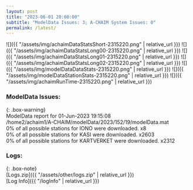 ```yaml
---
layout: post
title: "2023-06-01 20:00:00"
subtitle: "ModelData Issues: 3; A-CHAIM System Issues: 0"
permalink: /latest/
---
```


![]({{ "/assets/img/achaimDataStatsShort-2315220.png" | relative_url }})
![]({{ "/assets/img/achaimDataStatsLong00-2315220.png" | relative_url }})
![]({{ "/assets/img/achaimDataStatsLong01-2315220.png" | relative_url }})
![]({{ "/assets/img/achaimDataStatsLong02-2315220.png" | relative_url }})
![]({{ "/assets/img/modelDataDataStats-2315220.png" | relative_url }})
![]({{ "/assets/img/modelDataStationStats-2315220.png" | relative_url }})
![]({{ "/assets/img/achaimRunTime-2315220.png" | relative_url }})


### ModelData Issues:  
  
{: .box-warning}  
 ModelData report for 01-Jun-2023 19:15:08   
 /home2/achaim1/A-CHAIM/modelData/2023/152/19/modelData.mat   
 0% of all possible stations for IONO were downloaded. x8   
 0% of all possible stations for KASI were downloaded. x2603   
 0% of all possible stations for KARTVERKET were downloaded. x2312   
  


### Logs:  
  
{: .box-note}  
[Logs.zip]({{ "/assets/other/logs.zip" | relative_url }})  
[Log Info]({{ "/logInfo" | relative_url }})  
